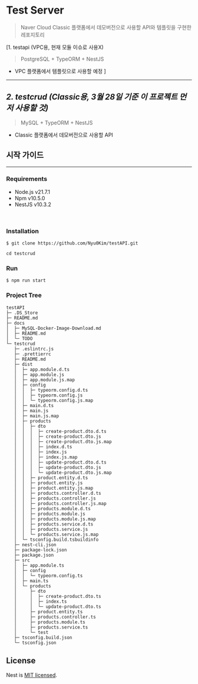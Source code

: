 # Test Server
> Naver Cloud Classic 플랫폼에서 데모버전으로 사용할 API와 템플릿을 구현한 레포지토리

[1. testapi (VPC용, 현재 모듈 이슈로 사용X)
> PostgreSQL + TypeORM + NestJS
- VPC 플랫폼에서 템플릿으로 사용할 예정 ]

---

## _**2. testcrud (Classic용, 3월 28일 기준 이 프로젝트 먼저 사용할 것)**_
> MySQL + TypeORM + NestJS
- Classic 플랫폼에서 데모버전으로 사용할 API

## 시작 가이드
---

### Requirements
- Node.js v21.7.1
- Npm v10.5.0
- NestJS v10.3.2

<br>

### Installation
```
$ git clone https://github.com/Nyu0Kim/testAPI.git
```
```
cd testcrud
```

### Run

```
$ npm run start
```

### Project Tree

```
testAPI
├─ .DS_Store
├─ README.md
├─ docs
│  ├─ MySQL-Docker-Image-Download.md
│  ├─ README.md
│  └─ TODO
└─ testcrud
   ├─ .eslintrc.js
   ├─ .prettierrc
   ├─ README.md
   ├─ dist
   │  ├─ app.module.d.ts
   │  ├─ app.module.js
   │  ├─ app.module.js.map
   │  ├─ config
   │  │  ├─ typeorm.config.d.ts
   │  │  ├─ typeorm.config.js
   │  │  └─ typeorm.config.js.map
   │  ├─ main.d.ts
   │  ├─ main.js
   │  ├─ main.js.map
   │  ├─ products
   │  │  ├─ dto
   │  │  │  ├─ create-product.dto.d.ts
   │  │  │  ├─ create-product.dto.js
   │  │  │  ├─ create-product.dto.js.map
   │  │  │  ├─ index.d.ts
   │  │  │  ├─ index.js
   │  │  │  ├─ index.js.map
   │  │  │  ├─ update-product.dto.d.ts
   │  │  │  ├─ update-product.dto.js
   │  │  │  └─ update-product.dto.js.map
   │  │  ├─ product.entity.d.ts
   │  │  ├─ product.entity.js
   │  │  ├─ product.entity.js.map
   │  │  ├─ products.controller.d.ts
   │  │  ├─ products.controller.js
   │  │  ├─ products.controller.js.map
   │  │  ├─ products.module.d.ts
   │  │  ├─ products.module.js
   │  │  ├─ products.module.js.map
   │  │  ├─ products.service.d.ts
   │  │  ├─ products.service.js
   │  │  └─ products.service.js.map
   │  └─ tsconfig.build.tsbuildinfo
   ├─ nest-cli.json
   ├─ package-lock.json
   ├─ package.json
   ├─ src
   │  ├─ app.module.ts
   │  ├─ config
   │  │  └─ typeorm.config.ts
   │  ├─ main.ts
   │  └─ products
   │     ├─ dto
   │     │  ├─ create-product.dto.ts
   │     │  ├─ index.ts
   │     │  └─ update-product.dto.ts
   │     ├─ product.entity.ts
   │     ├─ products.controller.ts
   │     ├─ products.module.ts
   │     ├─ products.service.ts
   │     └─ test
   ├─ tsconfig.build.json
   └─ tsconfig.json

```

## License

Nest is [MIT licensed](LICENSE).

